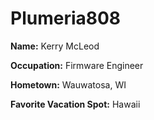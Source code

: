 # Plumeria808

**Name:** Kerry McLeod

**Occupation:** Firmware Engineer

**Hometown:** Wauwatosa, WI

**Favorite Vacation Spot:** Hawaii

